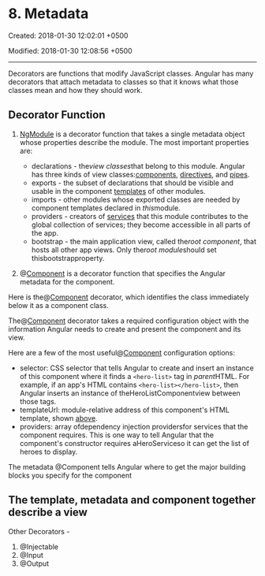 # 8. Metadata

Created: 2018-01-30 12:02:01 +0500

Modified: 2018-01-30 12:08:56 +0500

---

Decorators are functions that modify JavaScript classes. Angular has many decorators that attach metadata to classes so that it knows what those classes mean and how they should work.

## Decorator Function

1. [NgModule](https://angular.io/api/core/NgModule) is a decorator function that takes a single metadata object whose properties describe the module. The most important properties are:
    - declarations - the*view classes*that belong to this module. Angular has three kinds of view classes:[components](https://angular.io/guide/architecture#components), [directives](https://angular.io/guide/architecture#directives), and [pipes](https://angular.io/guide/pipes).
    - exports - the subset of declarations that should be visible and usable in the component [templates](https://angular.io/guide/architecture#templates) of other modules.
    - imports - other modules whose exported classes are needed by component templates declared in *this*module.
    - providers - creators of [services](https://angular.io/guide/architecture#services) that this module contributes to the global collection of services; they become accessible in all parts of the app.
    - bootstrap - the main application view, called the*root component*, that hosts all other app views. Only the*root module*should set thisbootstrapproperty.

2. @[Component](https://angular.io/api/core/Component) is a decorator function that specifies the Angular metadata for the component.

Here is the@[Component](https://angular.io/api/core/Component) decorator, which identifies the class immediately below it as a component class.

The@[Component](https://angular.io/api/core/Component) decorator takes a required configuration object with the information Angular needs to create and present the component and its view.

Here are a few of the most useful@[Component](https://angular.io/api/core/Component) configuration options:

- selector: CSS selector that tells Angular to create and insert an instance of this component where it finds a `<hero-list>` tag in *parent*HTML. For example, if an app's HTML contains `<hero-list></hero-list>`, then Angular inserts an instance of theHeroListComponentview between those tags.
- templateUrl: module-relative address of this component's HTML template, shown [above](https://angular.io/guide/architecture#templates).
- providers: array ofdependency injection providersfor services that the component requires. This is one way to tell Angular that the component's constructor requires aHeroServiceso it can get the list of heroes to display.

The metadata @Component tells Angular where to get the major building blocks you specify for the component

## The template, metadata and component together describe a view

Other Decorators -
1. @Injectable
2. @Input
3. @Output
